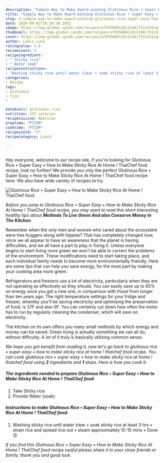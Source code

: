 ```yaml
---
description: "Simple Way to Make Award-winning Glutinous Rice • Super Easy • How to Make Sticky Rice At Home ! ThaiChef food"
title: "Simple Way to Make Award-winning Glutinous Rice • Super Easy • How to Make Sticky Rice At Home ! ThaiChef food"
slug: 5-simple-way-to-make-award-winning-glutinous-rice-super-easy-how-to-make-sticky-rice-at-home-thaichef-food
date: 2020-09-01T18:38:34.205Z
image: https://img-global.cpcdn.com/recipes/e793568912dc2cb8/751x532cq70/glutinous-rice-•-super-easy-•-how-to-make-sticky-rice-at-home-thaichef-food-recipe-main-photo.jpg
thumbnail: https://img-global.cpcdn.com/recipes/e793568912dc2cb8/751x532cq70/glutinous-rice-•-super-easy-•-how-to-make-sticky-rice-at-home-thaichef-food-recipe-main-photo.jpg
cover: https://img-global.cpcdn.com/recipes/e793568912dc2cb8/751x532cq70/glutinous-rice-•-super-easy-•-how-to-make-sticky-rice-at-home-thaichef-food-recipe-main-photo.jpg
author: Lewis Luna
ratingvalue: 3.9
reviewcount: 4
recipeingredient:
- " Sticky rice"
- " Water soak"
recipeinstructions:
- "Washing sticky rice until water clear • soak sticky rice at least 3 hrs • strain rice and spread rice out • steam approximately 10-15 mins • Done 😊"
categories:
- Recipe
tags:
- glutinous
- rice
- 

katakunci: glutinous rice  
nutrition: 237 calories
recipecuisine: American
preptime: "PT15M"
cooktime: "PT32M"
recipeyield: "3"
recipecategory: Lunch

---
```

<br>
Hey everyone, welcome to our recipe site, if you're looking for Glutinous Rice • Super Easy • How to Make Sticky Rice At Home ! ThaiChef food recipe, look no further! We provide you only the perfect Glutinous Rice • Super Easy • How to Make Sticky Rice At Home ! ThaiChef food recipe here. We also have wide variety of recipes to try.
<br>


![Glutinous Rice • Super Easy • How to Make Sticky Rice At Home ! ThaiChef food](https://img-global.cpcdn.com/recipes/e793568912dc2cb8/751x532cq70/glutinous-rice-•-super-easy-•-how-to-make-sticky-rice-at-home-thaichef-food-recipe-main-photo.jpg)

<i>Before you jump to Glutinous Rice • Super Easy • How to Make Sticky Rice At Home ! ThaiChef food recipe, you may want to read this short interesting healthy tips about 
<strong>Methods To Live Green And also Conserve Money In The Kitchen</strong>.</i>
</br>

Remember when the only men and women who cared about the ecosystem were tree huggers along with hippies? That has completely changed now, since we all appear to have an awareness that the planet is having difficulties, and we all have a part to play in fixing it. Unless everyone begins to start living more green we won't be able to correct the problems of the environment. These modifications need to start taking place, and each individual family needs to become more environmentally friendly. Here are some tips that can help you save energy, for the most part by making your cooking area more green.

Refrigerators and freezers use a lot of electricity, particularly when they are not operating as effectively as they should. You can easily save up to 60% on energy once you get a new one, in comparison with those from longer than ten years ago. The right temperature settings for your fridge and freezer, whereby you'll be saving electricity and optimising the preservation of food, is 37F and also 0F. You can certainly cut down how often the motor has to run by regularly cleaning the condenser, which will save on electricity.

The kitchen on its own offers you many small methods by which energy and money can be saved. Green living is actually something we can all do, without difficulty. A lot of it truly is basically utilizing common sense.


<i>We hope you got benefit from reading it, now let's go back to glutinous rice • super easy • how to make sticky rice at home ! thaichef food recipe. You can cook glutinous rice • super easy • how to make sticky rice at home ! thaichef food using <strong>2</strong> ingredients and <strong>1</strong> steps. Here is how you cook it.
</i>

##### The ingredients needed to prepare Glutinous Rice • Super Easy • How to Make Sticky Rice At Home ! ThaiChef food:

1. Take  Sticky rice
1. Provide  Water (soak)


##### Instructions to make Glutinous Rice • Super Easy • How to Make Sticky Rice At Home ! ThaiChef food:

1. Washing sticky rice until water clear • soak sticky rice at least 3 hrs • strain rice and spread rice out • steam approximately 10-15 mins • Done 😊


<i>If you find this Glutinous Rice • Super Easy • How to Make Sticky Rice At Home ! ThaiChef food recipe useful please share it to your close friends or family, thank you and good luck.</i>
